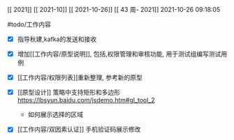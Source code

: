 [[ 2021]]
[[ 2021-10]]
[[ 2021-10-26]]
[[ 43 周- 2021]]
 2021-10-26 09:18:05
 
 #todo/工作内容
 - [x] 指导秋建,kafka的发送和接收
 - [x] 增加[[工作内容/原型说明]], 包括,权限管理和审核功能, 用于测试组编写测试用例
 - [x] [[工作内容/权限列表]]重新整理, 参考新的原型
 - [x] [[原型设计]] 策略中支持矩形和多边形 https://lbsyun.baidu.com/jsdemo.htm#gl_tool_2
	 - 如何展示选择的区域
 - [x] [[工作内容/双因素认证]] 手机验证码展示修改

 
